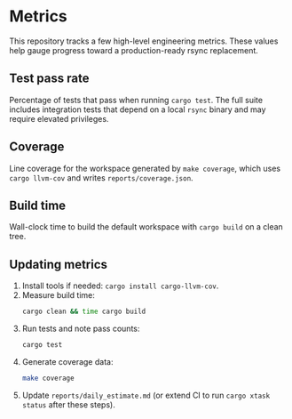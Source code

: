 # Metrics

This repository tracks a few high-level engineering metrics. These values help gauge progress toward a production-ready rsync replacement.

## Test pass rate
Percentage of tests that pass when running `cargo test`. The full suite includes integration tests that depend on a local `rsync` binary and may require elevated privileges.

## Coverage
Line coverage for the workspace generated by `make coverage`, which uses `cargo llvm-cov` and writes `reports/coverage.json`.

## Build time
Wall-clock time to build the default workspace with `cargo build` on a clean tree.

## Updating metrics
1. Install tools if needed: `cargo install cargo-llvm-cov`.
2. Measure build time:
   ```bash
   cargo clean && time cargo build
   ```
3. Run tests and note pass counts:
   ```bash
   cargo test
   ```
4. Generate coverage data:
   ```bash
   make coverage
   ```
5. Update `reports/daily_estimate.md` (or extend CI to run `cargo xtask status` after these steps).
